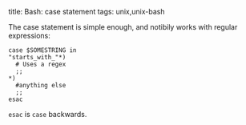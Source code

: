 title: Bash: case statement
tags: unix,unix-bash

The case statement is simple enough, and notibily works with regular expressions:

    case $SOMESTRING in
    "starts_with_"*)
      # Uses a regex
      ;;
    *)
      #anything else
      ;;
    esac

`esac` is `case` backwards.
